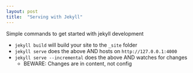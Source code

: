 ```yaml
---
layout: post
title:  "Serving with Jekyll"
---
```



Simple commands to get started with jekyll development

* `jekyll build` will build your site to the `_site` folder
* `jekyll serve` does the above AND hosts on `http://127.0.0.1:4000`
* `jekyll serve --incremental` does the above AND watches for changes
  * BEWARE: Changes are in content, not config 